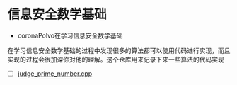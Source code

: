 
# 信息安全数学基础

- coronaPolvo在学习信息安全数学基础


在学习信息安全数学基础的过程中发现很多的算法都可以使用代码进行实现，而且实现的过程会很加深你对他的理解。这个仓库用来记录下来一些算法的代码实现

- [ ] [judge_prime_number.cpp](./code/judge_prime_number.cpp)
